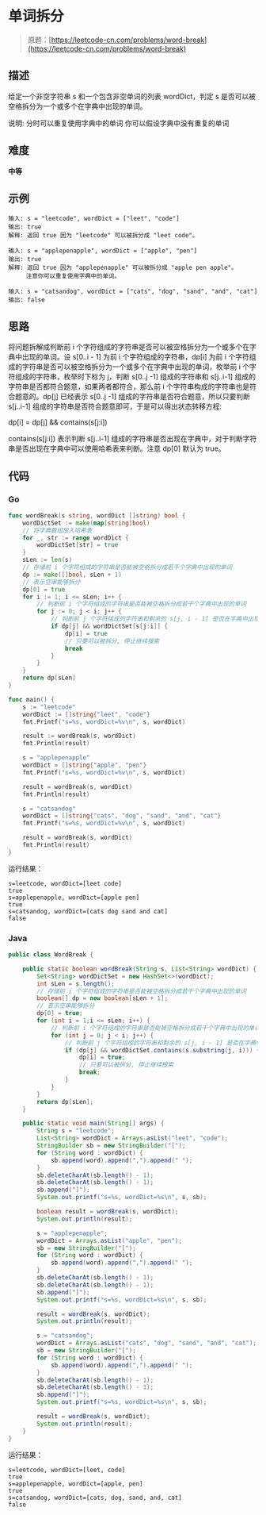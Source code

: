 # 单词拆分

> 原题：[https://leetcode-cn.com/problems/word-break](https://leetcode-cn.com/problems/word-break)

## 描述

给定一个非空字符串 s 和一个包含非空单词的列表 wordDict，判定 s 是否可以被空格拆分为一个或多个在字典中出现的单词。

说明:
    分时可以重复使用字典中的单词
    你可以假设字典中没有重复的单词

## 难度

**中等**

## 示例

```
输入: s = "leetcode", wordDict = ["leet", "code"]
输出: true
解释: 返回 true 因为 "leetcode" 可以被拆分成 "leet code"。
```

```
输入: s = "applepenapple", wordDict = ["apple", "pen"]
输出: true
解释: 返回 true 因为 "applepenapple" 可以被拆分成 "apple pen apple"。
     注意你可以重复使用字典中的单词。
```

```
输入: s = "catsandog", wordDict = ["cats", "dog", "sand", "and", "cat"]
输出: false
```

## 思路

将问题拆解成判断前 i 个字符组成的字符串是否可以被空格拆分为一个或多个在字典中出现的单词。设 s[0..i - 1] 为前 i 个字符组成的字符串，dp[i] 为前  i 个字符组成的字符串是否可以被空格拆分为一个或多个在字典中出现的单词，枚举前 i 个字符组成的字符串，枚举时下标为 j，判断 s[0..j -1] 组成的字符串和 s[j..i-1] 组成的字符串是否都符合题意，如果两者都符合，那么前 i 个字符串构成的字符串也是符合题意的。dp[j] 已经表示 s[0..j -1] 组成的字符串是否符合题意，所以只要判断 s[j..i-1] 组成的字符串是否符合题意即可，于是可以得出状态转移方程:

dp[i] = dp[j] && contains(s[j:i])

contains(s[j:i]) 表示判断 s[j..i-1] 组成的字符串是否出现在字典中，对于判断字符串是否出现在字典中可以使用哈希表来判断。注意 dp[0] 默认为 true。

## 代码

### Go

```go
func wordBreak(s string, wordDict []string) bool {
    wordDictSet := make(map[string]bool)
    // 将字典数组放入哈希表
    for _, str := range wordDict {
        wordDictSet[str] = true
    }
    sLen := len(s)
    // 存储前 i 个字符组成的字符串是否能被空格拆分成若干个字典中出现的单词
    dp := make([]bool, sLen + 1)
    // 表示空串能够拆分
    dp[0] = true
    for i := 1; i <= sLen; i++ {
        // 判断前 i 个字符组成的字符串是否能被空格拆分成若干个字典中出现的单词
        for j := 0; j < i; j++ {
            // 判断前 j 个字符组成的字符串和剩余的 s[j, i - 1] 是否在字典中出现
            if dp[j] && wordDictSet[s[j:i]] {
                dp[i] = true
                // 只要可以被拆分, 停止继续搜索
                break
            }
        }
    }
    return dp[sLen]
}
```

```go
func main() {
    s := "leetcode"
    wordDict := []string{"leet", "code"}
    fmt.Printf("s=%s, wordDict=%v\n", s, wordDict)

    result := wordBreak(s, wordDict)
    fmt.Println(result)

    s = "applepenapple"
    wordDict = []string{"apple", "pen"}
    fmt.Printf("s=%s, wordDict=%v\n", s, wordDict)

    result = wordBreak(s, wordDict)
    fmt.Println(result)

    s = "catsandog"
    wordDict = []string{"cats", "dog", "sand", "and", "cat"}
    fmt.Printf("s=%s, wordDict=%v\n", s, wordDict)

    result = wordBreak(s, wordDict)
    fmt.Println(result)
}
```

运行结果：

```
s=leetcode, wordDict=[leet code]
true
s=applepenapple, wordDict=[apple pen]
true
s=catsandog, wordDict=[cats dog sand and cat]
false
```

### Java

```java
public class WordBreak {

    public static boolean wordBreak(String s, List<String> wordDict) {
        Set<String> wordDictSet = new HashSet<>(wordDict);
        int sLen = s.length();
        // 存储前 i 个字符组成的字符串是否能被空格拆分成若干个字典中出现的单词
        boolean[] dp = new boolean[sLen + 1];
        // 表示空串能够拆分
        dp[0] = true;
        for (int i = 1;i <= sLen; i++) {
            // 判断前 i 个字符组成的字符串是否能被空格拆分成若干个字典中出现的单词
            for (int j = 0; j < i; j++) {
                // 判断前 j 个字符组成的字符串和剩余的 s[j, i - 1] 是否在字典中出现
                if (dp[j] && wordDictSet.contains(s.substring(j, i))) {
                    dp[i] = true;
                    // 只要可以被拆分, 停止继续搜索
                    break;
                }
            }
        }
        return dp[sLen];
    }

    public static void main(String[] args) {
        String s = "leetcode";
        List<String> wordDict = Arrays.asList("leet", "code");
        StringBuilder sb = new StringBuilder("[");
        for (String word : wordDict) {
            sb.append(word).append(",").append(" ");
        }
        sb.deleteCharAt(sb.length() - 1);
        sb.deleteCharAt(sb.length() - 1);
        sb.append("]");
        System.out.printf("s=%s, wordDict=%s\n", s, sb);

        boolean result = wordBreak(s, wordDict);
        System.out.println(result);

        s = "applepenapple";
        wordDict = Arrays.asList("apple", "pen");
        sb = new StringBuilder("[");
        for (String word : wordDict) {
            sb.append(word).append(",").append(" ");
        }
        sb.deleteCharAt(sb.length() - 1);
        sb.deleteCharAt(sb.length() - 1);
        sb.append("]");
        System.out.printf("s=%s, wordDict=%s\n", s, sb);

        result = wordBreak(s, wordDict);
        System.out.println(result);

        s = "catsandog";
        wordDict = Arrays.asList("cats", "dog", "sand", "and", "cat");
        sb = new StringBuilder("[");
        for (String word : wordDict) {
            sb.append(word).append(",").append(" ");
        }
        sb.deleteCharAt(sb.length() - 1);
        sb.deleteCharAt(sb.length() - 1);
        sb.append("]");
        System.out.printf("s=%s, wordDict=%s\n", s, sb);

        result = wordBreak(s, wordDict);
        System.out.println(result);
    }
}
```

运行结果：

```
s=leetcode, wordDict=[leet, code]
true
s=applepenapple, wordDict=[apple, pen]
true
s=catsandog, wordDict=[cats, dog, sand, and, cat]
false
```

